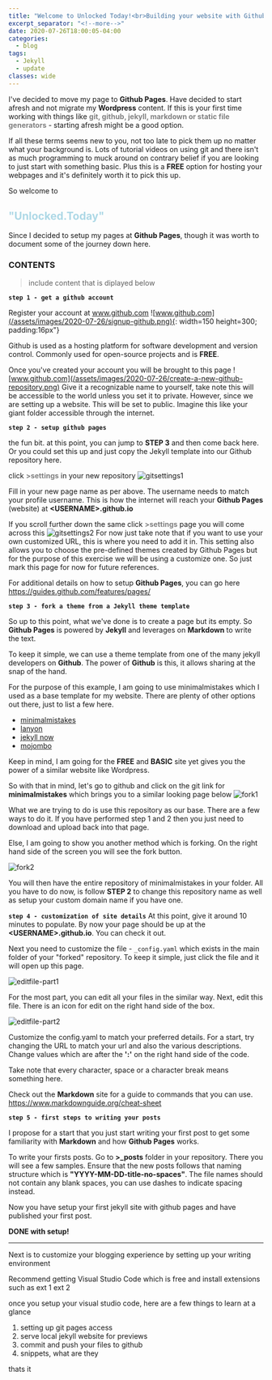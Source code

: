 ```yaml
---
title: "Welcome to Unlocked Today!<br>Building your website with Github Pages"
excerpt_separator: "<!--more-->"
date: 2020-07-26T18:00:05-04:00
categories:
  - blog
tags:
  - Jekyll
  - update
classes: wide
---
```


I've decided to move my page to **Github Pages**. Have decided to start afresh and not migrate my **Wordpress** content. If this is your first time working with things like <span style="color:grey">**git, github, jekyll, markdown or static file generators**</span> - starting afresh might be a good option.

If all these terms seems new to you, not too late to pick them up no matter what your background is. Lots of tutorial videos on using git and there isn't as much programming to muck around on contrary belief if you are looking to just start with something basic. Plus this is a **FREE** option for hosting your webpages and it's definitely worth it to pick this up.

So welcome to
## **<span style="color:lightblue">"Unlocked.Today"</span>**

Since I decided to setup my pages at **Github Pages**, though it was worth to document some of the journey down here.

### **CONTENTS**

>include content that is diplayed below

**`step 1 - get a github account`**

Register your account at
  www.github.com
![www.github.com](/assets/images/2020-07-26/signup-github.png){: width=150 height=300; padding:16px"}

Github is used as a hosting platform for software development and version control. Commonly used for open-source projects and is **FREE**.

Once you've created your account you will be brought to this page
![www.github.com](/assets/images/2020-07-26/create-a-new-github-repository.png)
Give it a recognizable name to yourself, take note this will be accessible to the world unless you set it to private. However, since we are setting up a website. This will be set to public. Imagine this like your giant folder accessible through the internet.

**`step 2 - setup github pages`**

the fun bit. at this point, you can jump to **STEP 3** and then come back here. Or you could set this up and just copy the Jekyll template into our Github repository here.

click <span style="color:grey">**>settings**</span> in your new repository
![gitsettings1](/assets/images/2020-07-26/github-pages-part1.png)

Fill in your new page name as per above. The username needs to match your profile username. This is how the internet will reach your **Github Pages** (website) at **\<USERNAME\>.github.io**

If you scroll further down the same click <span style="color:grey">**>settings**</span> page you will come across this
![gitsettings2](/assets/images/2020-07-26/github-pages-part2.png)
For now just take note that if you want to use your own customized URL, this is where you need to add it in. This setting also allows you to choose the pre-defined themes created by Github Pages but for the purpose of this exercise we will be using a customize one. So just mark this page for now for future references.

For additional details on how to setup **Github Pages**, you can go here
https://guides.github.com/features/pages/

**`step 3 - fork a theme from a Jekyll theme template`**

So up to this point, what we've done is to create a page but its empty.
So **Github Pages** is powered by **Jekyll** and leverages on **Markdown** to write the text.

To keep it simple, we can use a theme template from one of the many jekyll developers on **Github**. The power of **Github** is this, it allows sharing at the snap of the hand.

For the purpose of this example, I am going to use minimalmistakes which I used as a base template for my website. There are plenty of other options out there, just to list a few here.

- [minimalmistakes](https://github.com/mmistakes)
- [lanyon](https://github.com/poole/lanyon)
- [jekyll now](https://github.com/barryclark/jekyll-now)
- [mojombo](https://github.com/mojombo/mojombo.github.io)

Keep in mind, I am going for the **FREE** and **BASIC** site yet gives you the power of a similar website like Wordpress.

So with that in mind, let's go to github and click on the git link for **minimalmistakes** which brings you to a similar looking page below
![fork1](/assets/images/2020-07-26/fork-part2.png)

What we are trying to do is use this repository as our base. There are a few ways to do it. If you have performed step 1 and 2 then you just need to download and upload back into that page.

Else, I am going to show you another method which is forking.
On the right hand side of the screen you will see the fork button.

![fork2](/assets/images/2020-07-26/fork-part1.png)

You will then have the entire repository of minimalmistakes in your folder.
All you have to do now, is follow **STEP 2** to change this repository name as well as setup your custom domain name if you have one.

**`step 4 - customization of site details`**
At this point, give it around 10 minutes to populate. By now your page should be up at the **\<USERNAME\>.github.io**. You can check it out.

Next you need to customize the file - `_config.yaml` which exists in the main folder of your "forked" repository. To keep it simple, just click the file and it will open up this page.

![editfile-part1](/assets/images/2020-07-26/config-yml-part1.png)

For the most part, you can edit all your files in the similar way.
Next, edit this file. There is an icon for edit on the right hand side of the box.

![editfile-part2](/assets/images/2020-07-26/config-yml-part2.png)

Customize the config.yaml to match your preferred details. For a start, try changing the URL to match your url and also the various descriptions. Change values which are after the **':'** on the right hand side of the code.

Take note that every character, space or a character break means something here.

Check out the **Markdown** site for a guide to commands that you can use.
https://www.markdownguide.org/cheat-sheet

**`step 5 - first steps to writing your posts`**

I propose for a start that you just start writing your first post to get some familiarity with **Markdown** and how **Github Pages** works.

To write your firsts posts. Go to **>_posts** folder in your repository.
There you will see a few samples. Ensure that the new posts follows that naming structure which is **"YYYY-MM-DD-title-no-spaces"**. The file names should not contain any blank spaces, you can use dashes to indicate spacing instead.

Now you have setup your first jekyll site with github pages and have published your first post.

**DONE with setup!**

---
Next is to customize your blogging experience by setting up your writing environment

Recommend getting Visual Studio Code which is free and install extensions such as
ext 1
ext 2

once you setup your visual studio code, here are a few things to learn at a glance

1. setting up git pages access
2. serve local jekyll website for previews
3. commit and push your files to github
4. snippets, what are they

thats it
